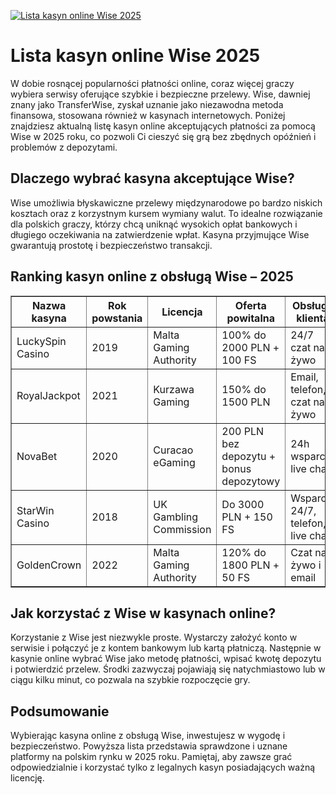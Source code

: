 [![Lista kasyn online Wise 2025](https://123-caf.pages.dev/gitsignup.png)](https://vrmoo.ru/Bt82HjjY)

<h1>Lista kasyn online Wise 2025</h1> <p>W dobie rosnącej popularności płatności online, coraz więcej graczy wybiera serwisy oferujące szybkie i bezpieczne przelewy. Wise, dawniej znany jako TransferWise, zyskał uznanie jako niezawodna metoda finansowa, stosowana również w kasynach internetowych. Poniżej znajdziesz aktualną listę kasyn online akceptujących płatności za pomocą Wise w 2025 roku, co pozwoli Ci cieszyć się grą bez zbędnych opóźnień i problemów z depozytami.</p>  <h2>Dlaczego wybrać kasyna akceptujące Wise?</h2> <p>Wise umożliwia błyskawiczne przelewy międzynarodowe po bardzo niskich kosztach oraz z korzystnym kursem wymiany walut. To idealne rozwiązanie dla polskich graczy, którzy chcą uniknąć wysokich opłat bankowych i długiego oczekiwania na zatwierdzenie wpłat. Kasyna przyjmujące Wise gwarantują prostotę i bezpieczeństwo transakcji.</p>  <h2>Ranking kasyn online z obsługą Wise – 2025</h2> <table border="1" cellpadding="8" cellspacing="0" style="border-collapse: collapse; width: 100%;">   <thead>     <tr>       <th>Nazwa kasyna</th>       <th>Rok powstania</th>       <th>Licencja</th>       <th>Oferta powitalna</th>       <th>Obsługa klienta</th>       <th>Platforma mobilna</th>     </tr>   </thead>   <tbody>     <tr>       <td>LuckySpin Casino</td>       <td>2019</td>       <td>Malta Gaming Authority</td>       <td>100% do 2000 PLN + 100 FS</td>       <td>24/7 czat na żywo</td>       <td>Android, iOS, przeglądarki mobilne</td>     </tr>     <tr>       <td>RoyalJackpot</td>       <td>2021</td>       <td>Kurzawa Gaming</td>       <td>150% do 1500 PLN</td>       <td>Email, telefon, czat na żywo</td>       <td>Responsywna strona</td>     </tr>     <tr>       <td>NovaBet</td>       <td>2020</td>       <td>Curacao eGaming</td>       <td>200 PLN bez depozytu + bonus depozytowy</td>       <td>24h wsparcie live chat</td>       <td>Własna aplikacja</td>     </tr>     <tr>       <td>StarWin Casino</td>       <td>2018</td>       <td>UK Gambling Commission</td>       <td>Do 3000 PLN + 150 FS</td>       <td>Wsparcie 24/7, telefon, live chat</td>       <td>Mobilna wersja strony</td>     </tr>     <tr>       <td>GoldenCrown</td>       <td>2022</td>       <td>Malta Gaming Authority</td>       <td>120% do 1800 PLN + 50 FS</td>       <td>Czat na żywo i email</td>       <td>Pełna kompatybilność mobilna</td>     </tr>   </tbody> </table>  <h2>Jak korzystać z Wise w kasynach online?</h2> <p>Korzystanie z Wise jest niezwykle proste. Wystarczy założyć konto w serwisie i połączyć je z kontem bankowym lub kartą płatniczą. Następnie w kasynie online wybrać Wise jako metodę płatności, wpisać kwotę depozytu i potwierdzić przelew. Środki zazwyczaj pojawiają się natychmiastowo lub w ciągu kilku minut, co pozwala na szybkie rozpoczęcie gry.</p>  <h2>Podsumowanie</h2> <p>Wybierając kasyna online z obsługą Wise, inwestujesz w wygodę i bezpieczeństwo. Powyższa lista przedstawia sprawdzone i uznane platformy na polskim rynku w 2025 roku. Pamiętaj, aby zawsze grać odpowiedzialnie i korzystać tylko z legalnych kasyn posiadających ważną licencję.</p>